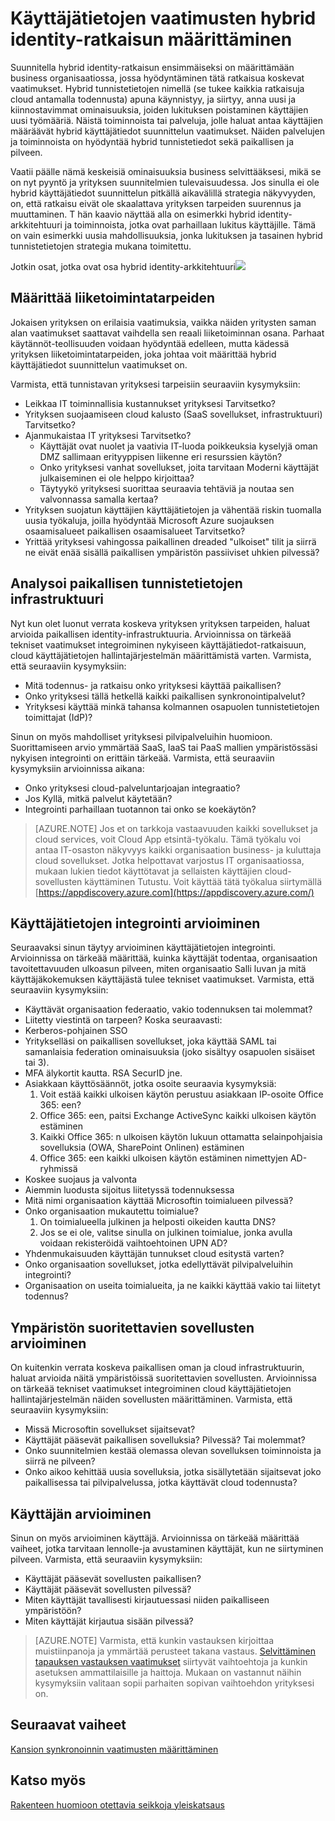 <properties
    pageTitle="Azure Active Directoryn hybrid tunnistetietojen tyyliseikat - tunnistetietojen vaatimusten määrittäminen | Microsoft Azure"
    description="Tunnista yrityksen liiketoimintatarpeiden, joka johtaa voit määrittää hybrid käyttäjätiedot suunnittelun vaatimukset."
    documentationCenter=""
    services="active-directory"
    authors="billmath"
    manager="femila"
    editor=""/>

<tags
    ms.service="active-directory"
    ms.devlang="na"
    ms.topic="article"
    ms.tgt_pltfrm="na"
    ms.workload="identity" 
    ms.date="08/08/2016"
    ms.author="billmath"/>

# <a name="determine-identity-requirements-for-your-hybrid-identity-solution"></a>Käyttäjätietojen vaatimusten hybrid identity-ratkaisun määrittäminen
Suunnitella hybrid identity-ratkaisun ensimmäiseksi on määrittämään business organisaatiossa, jossa hyödyntäminen tätä ratkaisua koskevat vaatimukset.  Hybrid tunnistetietojen nimellä (se tukee kaikkia ratkaisuja cloud antamalla todennusta) apuna käynnistyy, ja siirtyy, anna uusi ja kiinnostavimmat ominaisuuksia, joiden lukituksen poistaminen käyttäjien uusi työmääriä.  Näistä toiminnoista tai palveluja, jolle haluat antaa käyttäjien määräävät hybrid käyttäjätiedot suunnittelun vaatimukset.  Näiden palvelujen ja toiminnoista on hyödyntää hybrid tunnistetiedot sekä paikallisen ja pilveen.  

Vaatii päälle nämä keskeisiä ominaisuuksia business selvittääksesi, mikä se on nyt pyyntö ja yrityksen suunnitelmien tulevaisuudessa. Jos sinulla ei ole hybrid käyttäjätiedot suunnittelun pitkällä aikavälillä strategia näkyvyyden, on, että ratkaisu eivät ole skaalattava yrityksen tarpeiden suurennus ja muuttaminen.   T hän kaavio näyttää alla on esimerkki hybrid identity-arkkitehtuuri ja toiminnoista, jotka ovat parhaillaan lukitus käyttäjille. Tämä on vain esimerkki uusia mahdollisuuksia, jonka lukituksen ja tasainen hybrid tunnistetietojen strategia mukana toimitettu. 
 
Jotkin osat, jotka ovat osa hybrid identity-arkkitehtuuri![](./media/hybrid-id-design-considerations/hybrid-identity-architechture.png)

## <a name="determine-business-needs"></a>Määrittää liiketoimintatarpeiden
Jokaisen yrityksen on erilaisia vaatimuksia, vaikka näiden yritysten saman alan vaatimukset saattavat vaihdella sen reaali liiketoiminnan osana. Parhaat käytännöt-teollisuuden voidaan hyödyntää edelleen, mutta kädessä yrityksen liiketoimintatarpeiden, joka johtaa voit määrittää hybrid käyttäjätiedot suunnittelun vaatimukset on. 

Varmista, että tunnistavan yrityksesi tarpeisiin seuraaviin kysymyksiin:

- Leikkaa IT toiminnallisia kustannukset yrityksesi Tarvitsetko?
- Yrityksen suojaamiseen cloud kalusto (SaaS sovellukset, infrastruktuuri) Tarvitsetko?
- Ajanmukaistaa IT yrityksesi Tarvitsetko?
  - Käyttäjät ovat nuolet ja vaativia IT-luoda poikkeuksia kyselyjä oman DMZ sallimaan erityyppisen liikenne eri resurssien käytön?
  - Onko yrityksesi vanhat sovellukset, joita tarvitaan Moderni käyttäjät julkaiseminen ei ole helppo kirjoittaa?
  - Täytyykö yrityksesi suorittaa seuraavia tehtäviä ja noutaa sen valvonnassa samalla kertaa?
- Yrityksen suojatun käyttäjien käyttäjätietojen ja vähentää riskin tuomalla uusia työkaluja, joilla hyödyntää Microsoft Azure suojauksen osaamisalueet paikallisen osaamisalueet Tarvitsetko?
- Yrittää yrityksesi vahingossa paikallinen dreaded "ulkoiset" tilit ja siirrä ne eivät enää sisällä paikallisen ympäristön passiiviset uhkien pilvessä?

## <a name="analyze-on-premises-identity-infrastructure"></a>Analysoi paikallisen tunnistetietojen infrastruktuuri
Nyt kun olet luonut verrata koskeva yrityksen yrityksen tarpeiden, haluat arvioida paikallisen identity-infrastruktuuria. Arvioinnissa on tärkeää tekniset vaatimukset integroiminen nykyiseen käyttäjätiedot-ratkaisuun, cloud käyttäjätietojen hallintajärjestelmän määrittämistä varten. Varmista, että seuraaviin kysymyksiin:

- Mitä todennus- ja ratkaisu onko yrityksesi käyttää paikallisen? 
- Onko yrityksesi tällä hetkellä kaikki paikallisen synkronointipalvelut?
- Yrityksesi käyttää minkä tahansa kolmannen osapuolen tunnistetietojen toimittajat (IdP)?

Sinun on myös mahdolliset yrityksesi pilvipalveluihin huomioon. Suorittamiseen arvio ymmärtää SaaS, IaaS tai PaaS mallien ympäristössäsi nykyisen integrointi on erittäin tärkeää. Varmista, että seuraaviin kysymyksiin arvioinnissa aikana:
- Onko yrityksesi cloud-palveluntarjoajan integraatio?
- Jos Kyllä, mitkä palvelut käytetään?
- Integrointi parhaillaan tuotannon tai onko se koekäytön?


>[AZURE.NOTE]
Jos et on tarkkoja vastaavuuden kaikki sovellukset ja cloud services, voit Cloud App etsintä-työkalu. Tämä työkalu voi antaa IT-osaston näkyvyys kaikki organisaation business- ja kuluttaja cloud sovellukset. Jotka helpottavat varjostus IT organisaatiossa, mukaan lukien tiedot käyttötavat ja sellaisten käyttäjien cloud-sovellusten käyttäminen Tutustu. Voit käyttää tätä työkalua siirtymällä [https://appdiscovery.azure.com](https://appdiscovery.azure.com/)

## <a name="evaluate-identity-integration-requirements"></a>Käyttäjätietojen integrointi arvioiminen
Seuraavaksi sinun täytyy arvioiminen käyttäjätietojen integrointi. Arvioinnissa on tärkeää määrittää, kuinka käyttäjät todentaa, organisaation tavoitettavuuden ulkoasun pilveen, miten organisaatio Salli luvan ja mitä käyttäjäkokemuksen käyttäjästä tulee tekniset vaatimukset. Varmista, että seuraaviin kysymyksiin:

- Käyttävät organisaation federaatio, vakio todennuksen tai molemmat?
- Liitetty viestintä on tarpeen?  Koska seuraavasti:
 - Kerberos-pohjainen SSO
 - Yritykselläsi on paikallisen sovellukset, joka käyttää SAML tai samanlaisia federation ominaisuuksia (joko sisältyy osapuolen sisäiset tai 3).
 - MFA älykortit kautta. RSA SecurID jne.
 - Asiakkaan käyttösäännöt, jotka osoite seuraavia kysymyksiä:
     1. Voit estää kaikki ulkoisen käytön perustuu asiakkaan IP-osoite Office 365: een?
     1. Office 365: een, paitsi Exchange ActiveSync kaikki ulkoisen käytön estäminen
     1. Kaikki Office 365: n ulkoisen käytön lukuun ottamatta selainpohjaisia sovelluksia (OWA, SharePoint Onlinen) estäminen
     1. Office 365: een kaikki ulkoisen käytön estäminen nimettyjen AD-ryhmissä
- Koskee suojaus ja valvonta
- Aiemmin luodusta sijoitus liitetyssä todennuksessa
- Mitä nimi organisaation käyttää Microsoftin toimialueen pilvessä?
- Onko organisaation mukautettu toimialue?
    1. On toimialueella julkinen ja helposti oikeiden kautta DNS?
    1. Jos se ei ole, valitse sinulla on julkinen toimialue, jonka avulla voidaan rekisteröidä vaihtoehtoinen UPN AD?
- Yhdenmukaisuuden käyttäjän tunnukset cloud esitystä varten? 
- Onko organisaation sovellukset, jotka edellyttävät pilvipalveluihin integrointi?
- Organisaation on useita toimialueita, ja ne kaikki käyttää vakio tai liitetyt todennus?

## <a name="evaluate-applications-that-run-in-your-environment"></a>Ympäristön suoritettavien sovellusten arvioiminen
On kuitenkin verrata koskeva paikallisen oman ja cloud infrastruktuurin, haluat arvioida näitä ympäristöissä suoritettavien sovellusten. Arvioinnissa on tärkeää tekniset vaatimukset integroiminen cloud käyttäjätietojen hallintajärjestelmän näiden sovellusten määrittäminen. Varmista, että seuraaviin kysymyksiin:

- Missä Microsoftin sovellukset sijaitsevat?
- Käyttäjät pääsevät paikallisen sovelluksia?  Pilvessä? Tai molemmat?
- Onko suunnitelmien kestää olemassa olevan sovelluksen toiminnoista ja siirrä ne pilveen?
- Onko aikoo kehittää uusia sovelluksia, jotka sisällytetään sijaitsevat joko paikallisessa tai pilvipalvelussa, jotka käyttävät cloud todennusta?

## <a name="evaluate-user-requirements"></a>Käyttäjän arvioiminen
Sinun on myös arvioiminen käyttäjä. Arvioinnissa on tärkeää määrittää vaiheet, jotka tarvitaan lennolle-ja avustaminen käyttäjät, kun ne siirtyminen pilveen. Varmista, että seuraaviin kysymyksiin:

- Käyttäjät pääsevät sovellusten paikallisen?
- Käyttäjät pääsevät sovellusten pilvessä?
- Miten käyttäjät tavallisesti kirjautuessasi niiden paikalliseen ympäristöön?
- Miten käyttäjät kirjautua sisään pilvessä?

>[AZURE.NOTE]
Varmista, että kunkin vastauksen kirjoittaa muistiinpanoja ja ymmärtää perusteet takana vastaus. [Selvittäminen tapauksen vastauksen vaatimukset](active-directory-hybrid-identity-design-considerations-incident-response-requirements.md) siirtyvät vaihtoehtoja ja kunkin asetuksen ammattilaisille ja haittoja.  Mukaan on vastannut näihin kysymyksiin valitaan sopii parhaiten sopivan vaihtoehdon yrityksesi on.

## <a name="next-steps"></a>Seuraavat vaiheet
[Kansion synkronoinnin vaatimusten määrittäminen](active-directory-hybrid-identity-design-considerations-directory-sync-requirements.md)

## <a name="see-also"></a>Katso myös
[Rakenteen huomioon otettavia seikkoja yleiskatsaus](active-directory-hybrid-identity-design-considerations-overview.md)
